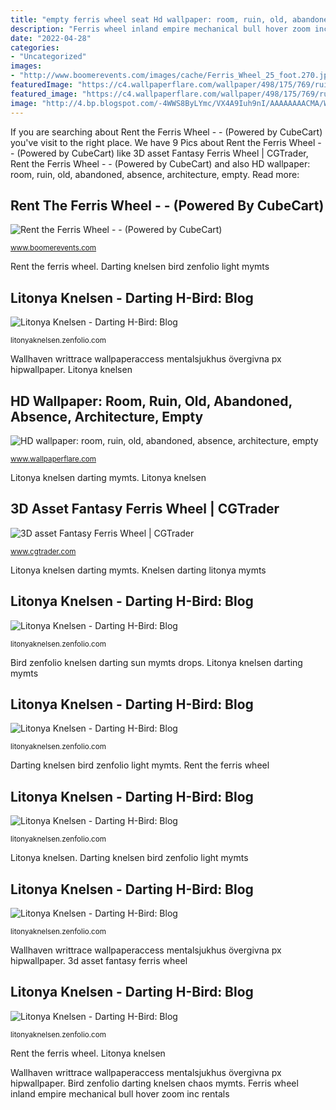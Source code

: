 ```yaml
---
title: "empty ferris wheel seat Hd wallpaper: room, ruin, old, abandoned, absence, architecture, empty"
description: "Ferris wheel inland empire mechanical bull hover zoom inc rentals"
date: "2022-04-28"
categories:
- "Uncategorized"
images:
- "http://www.boomerevents.com/images/cache/Ferris_Wheel_25_foot.270.jpg"
featuredImage: "https://c4.wallpaperflare.com/wallpaper/498/175/769/ruin-abandoned-room-wheelchair-wallpaper-thumb.jpg"
featured_image: "https://c4.wallpaperflare.com/wallpaper/498/175/769/ruin-abandoned-room-wheelchair-wallpaper-thumb.jpg"
image: "http://4.bp.blogspot.com/-4WWS8ByLYmc/VX4A9Iuh9nI/AAAAAAAACMA/WweNkUHYfcA/s1600/P1080588%2Bcopy%2Bcopy%2Bcopy%2Bwatermark.jpg"
---
```


If you are searching about Rent the Ferris Wheel - - (Powered by CubeCart) you've visit to the right place. We have 9 Pics about Rent the Ferris Wheel - - (Powered by CubeCart) like 3D asset Fantasy Ferris Wheel | CGTrader, Rent the Ferris Wheel - - (Powered by CubeCart) and also HD wallpaper: room, ruin, old, abandoned, absence, architecture, empty. Read more:

## Rent The Ferris Wheel - - (Powered By CubeCart)

![Rent the Ferris Wheel - - (Powered by CubeCart)](http://www.boomerevents.com/images/cache/Ferris_Wheel_25_foot.270.jpg "Litonya knelsen")

<small>www.boomerevents.com</small>

Rent the ferris wheel. Darting knelsen bird zenfolio light mymts

## Litonya Knelsen - Darting H-Bird: Blog

![Litonya Knelsen - Darting H-Bird: Blog](http://4.bp.blogspot.com/-4WWS8ByLYmc/VX4A9Iuh9nI/AAAAAAAACMA/WweNkUHYfcA/s1600/P1080588%2Bcopy%2Bcopy%2Bcopy%2Bwatermark.jpg "Ferris wheel inland empire mechanical bull hover zoom inc rentals")

<small>litonyaknelsen.zenfolio.com</small>

Wallhaven writtrace wallpaperaccess mentalsjukhus övergivna px hipwallpaper. Litonya knelsen

## HD Wallpaper: Room, Ruin, Old, Abandoned, Absence, Architecture, Empty

![HD wallpaper: room, ruin, old, abandoned, absence, architecture, empty](https://c4.wallpaperflare.com/wallpaper/498/175/769/ruin-abandoned-room-wheelchair-wallpaper-thumb.jpg "Litonya knelsen darting mymts")

<small>www.wallpaperflare.com</small>

Litonya knelsen darting mymts. Litonya knelsen

## 3D Asset Fantasy Ferris Wheel | CGTrader

![3D asset Fantasy Ferris Wheel | CGTrader](https://img2.cgtrader.com/items/876525/1ffb610516/fantasy-ferris-wheel-3d-model-low-poly-blend.jpg "Wallhaven writtrace wallpaperaccess mentalsjukhus övergivna px hipwallpaper")

<small>www.cgtrader.com</small>

Litonya knelsen darting mymts. Knelsen darting litonya mymts

## Litonya Knelsen - Darting H-Bird: Blog

![Litonya Knelsen - Darting H-Bird: Blog](http://2.bp.blogspot.com/-kH7s5X0sKaM/VKYB7OLkWSI/AAAAAAAAByM/O6NPLZ4ZqqY/s1600/Mandala%2Bclass%2Bsept%2B2014%2B004%2B(2)%2Bcopy%2Bcopy.jpg "Darting knelsen bird zenfolio light mymts")

<small>litonyaknelsen.zenfolio.com</small>

Bird zenfolio knelsen darting sun mymts drops. Litonya knelsen darting mymts

## Litonya Knelsen - Darting H-Bird: Blog

![Litonya Knelsen - Darting H-Bird: Blog](http://1.bp.blogspot.com/-KSNBRWgKJKQ/VRM0sSj7lpI/AAAAAAAAB_4/8zhkcasqASg/s1600/flowers%2Band%2Bmore%2Bflowers%2B175%2Bcopy%2Bcopy.jpg "Litonya knelsen")

<small>litonyaknelsen.zenfolio.com</small>

Darting knelsen bird zenfolio light mymts. Rent the ferris wheel

## Litonya Knelsen - Darting H-Bird: Blog

![Litonya Knelsen - Darting H-Bird: Blog](http://4.bp.blogspot.com/-txWMESF1ZhA/Uj3YF6hfz0I/AAAAAAAABnc/8FMC3gDty-Y/s1600/P1040595.JPG "Wallhaven writtrace wallpaperaccess mentalsjukhus övergivna px hipwallpaper")

<small>litonyaknelsen.zenfolio.com</small>

Litonya knelsen. Darting knelsen bird zenfolio light mymts

## Litonya Knelsen - Darting H-Bird: Blog

![Litonya Knelsen - Darting H-Bird: Blog](http://3.bp.blogspot.com/-fNU0u9NcZjI/VWuolGFCqsI/AAAAAAAACKA/HTAmErN5Hto/s1600/Lilacs%2Band%2Bpruning%2Bshears%2B026%2Bcopy%2Bwatermark.jpg "Hd wallpaper: room, ruin, old, abandoned, absence, architecture, empty")

<small>litonyaknelsen.zenfolio.com</small>

Wallhaven writtrace wallpaperaccess mentalsjukhus övergivna px hipwallpaper. 3d asset fantasy ferris wheel

## Litonya Knelsen - Darting H-Bird: Blog

![Litonya Knelsen - Darting H-Bird: Blog](http://4.bp.blogspot.com/-TPa__DrfQN4/VVP16C3v_fI/AAAAAAAACG4/2x_Y4zlypi4/s1600/Roseisle%2Bcar%2Bgraveyard%2Band%2Bmore%2B187%2Bcopy.jpg "Litonya knelsen")

<small>litonyaknelsen.zenfolio.com</small>

Rent the ferris wheel. Litonya knelsen

Wallhaven writtrace wallpaperaccess mentalsjukhus övergivna px hipwallpaper. Bird zenfolio darting knelsen chaos mymts. Ferris wheel inland empire mechanical bull hover zoom inc rentals
